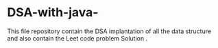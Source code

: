 # DSA-with-java-
This file repository contain the DSA implantation of all the data structure and also contain the Leet code problem Solution .
